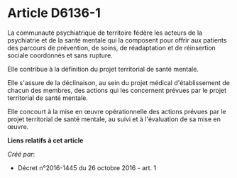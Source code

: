 # Article D6136-1

La communauté psychiatrique de territoire fédère les acteurs de la psychiatrie et de la santé mentale qui la composent pour
offrir aux patients des parcours de prévention, de soins, de réadaptation et de réinsertion sociale coordonnés et sans
rupture. 

Elle contribue à la définition du projet territorial de santé mentale. 

Elle s'assure de la déclinaison, au sein du projet médical d'établissement de chacun des membres, des actions qui les
concernent prévues par le projet territorial de santé mentale. 

Elle concourt à la mise en œuvre opérationnelle des actions prévues par le projet territorial de santé mentale, au suivi et à
l'évaluation de sa mise en œuvre.

**Liens relatifs à cet article**

_Créé par_:

  - Décret n°2016-1445 du 26 octobre 2016 - art. 1
